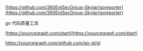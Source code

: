 [https://github.com/360EntSecGroup-Skylar/goreporter](https://github.com/360EntSecGroup-Skylar/goreporter)

go 代码质量工具

[https://sourcegraph.com/start](https://sourcegraph.com/start)

https://sourcegraph.com/github.com/go-gl/gl



